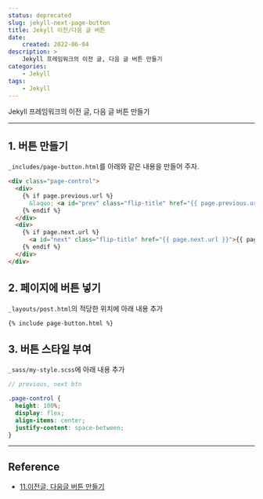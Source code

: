 ```yaml
---
status: deprecated
slug: jekyll-next-page-button
title: Jekyll 이전/다음 글 버튼
date:
    created: 2022-06-04
description: >
    Jekyll 프레임워크의 이전 글, 다음 글 버튼 만들기
categories:
    - Jekyll
tags:
    - Jekyll
---
```


Jekyll 프레임워크의 이전 글, 다음 글 버튼 만들기  

<!-- more -->

---

## 1. 버튼 만들기

`_includes/page-button.html`를 아래와 같은 내용을 만들어 주자.  

```html title="page-button.html"
<div class="page-control">
  <div>
    {% if page.previous.url %}
      &laquo; <a id="prev" class="flip-title" href="{{ page.previous.url }}">{{ page.previous.title }}</a>
    {% endif %}
  </div>
  <div>
    {% if page.next.url %}
      <a id="next" class="flip-title" href="{{ page.next.url }}">{{ page.next.title }}</a> &raquo;
    {% endif %}
  </div>
</div>
```

## 2. 페이지에 버튼 넣기

`_layouts/post.html`의 적당한 위치에 아래 내용 추가  

```liquid title="post.html"
{% include page-button.html %}
```

## 3. 버튼 스타일 부여

`_sass/my-style.scss`에 아래 내용 추가  

```scss title="my-style.scss"
// previous, next btn

.page-control {
  height: 100%;
  display: flex;
  align-items: center;
  justify-content: space-between;
}
```

---
## Reference
- [11.이전글, 다음글 버튼 만들기](https://khw11044.github.io/blog/githubpages/2020-12-26-making-blog-11/)
